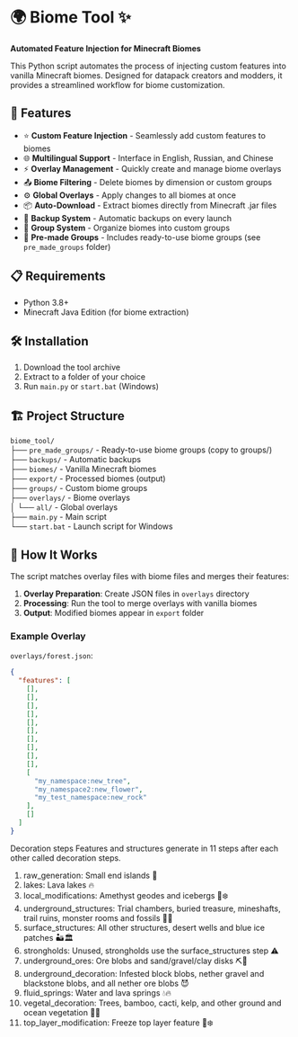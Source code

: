 # 🌍 Biome Tool ✨

**Automated Feature Injection for Minecraft Biomes**

This Python script automates the process of injecting custom features into vanilla Minecraft biomes. Designed for datapack creators and modders, it provides a streamlined workflow for biome customization.

## 🚀 Features

- ⭐ **Custom Feature Injection** - Seamlessly add custom features to biomes
- 🌐 **Multilingual Support** - Interface in English, Russian, and Chinese
- ⚡ **Overlay Management** - Quickly create and manage biome overlays
- 📤 **Biome Filtering** - Delete biomes by dimension or custom groups
- ⚙️ **Global Overlays** - Apply changes to all biomes at once
- 📦 **Auto-Download** - Extract biomes directly from Minecraft .jar files
- 🔄 **Backup System** - Automatic backups on every launch
- 👥 **Group System** - Organize biomes into custom groups
- 💾 **Pre-made Groups** - Includes ready-to-use biome groups (see `pre_made_groups` folder)

## 📋 Requirements

- Python 3.8+
- Minecraft Java Edition (for biome extraction)

## 🛠 Installation

1. Download the tool archive
2. Extract to a folder of your choice
3. Run `main.py` or `start.bat` (Windows)

## 🏗 Project Structure
`biome_tool/`  
├── `pre_made_groups/` - Ready-to-use biome groups (copy to groups/)  
├── `backups/` - Automatic backups  
├── `biomes/` - Vanilla Minecraft biomes  
├── `export/` - Processed biomes (output)  
├── `groups/` - Custom biome groups  
├── `overlays/` - Biome overlays  
│   └── `all/` - Global overlays  
├── `main.py` - Main script  
└── `start.bat` - Launch script for Windows

## 🧰 How It Works

The script matches overlay files with biome files and merges their features:

1. **Overlay Preparation**: Create JSON files in `overlays` directory
2. **Processing**: Run the tool to merge overlays with vanilla biomes
3. **Output**: Modified biomes appear in `export` folder

### Example Overlay
`overlays/forest.json`:
```json
{
  "features": [
    [],
    [],
    [],
    [],
    [],
    [],
    [],
    [],
    [],
    [],
    [
      "my_namespace:new_tree",
      "my_namespace2:new_flower",
      "my_test_namespace:new_rock"
    ],
    []
  ]
}
```

Decoration steps
Features and structures generate in 11 steps after each other called decoration steps.

1. raw_generation: Small end islands 🌴
2. lakes: Lava lakes 🔥
3. local_modifications: Amethyst geodes and icebergs 💎❄️
4. underground_structures: Trial chambers, buried treasure, mineshafts, trail ruins, monster rooms and fossils 🏹💎
5. surface_structures: All other structures, desert wells and blue ice patches 🏜️🏛️
6. strongholds: Unused, strongholds use the surface_structures step ⚠️
7. underground_ores: Ore blobs and sand/gravel/clay disks ⛏️💎
8. underground_decoration: Infested block blobs, nether gravel and blackstone blobs, and all nether ore blobs 😈
9. fluid_springs: Water and lava springs 💧🔥
10. vegetal_decoration: Trees, bamboo, cacti, kelp, and other ground and ocean vegetation 🌳🌿
11. top_layer_modification: Freeze top layer feature 🥶❄️
